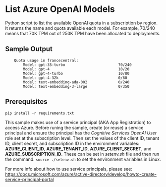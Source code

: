 # List Azure OpenAI Models
Python script to list the available OpenAI quota in a subscription by region. It returns the name and quota available each model. For example, 70/240 means that 70K TPM out of 250K TPM have been allocated to deployments.

## Sample Output
```
    Quota usage in francecentral:
        Model: gpt-35-turbo                        70/240
        Model: gpt-4                               10/20
        Model: gpt-4-turbo                         10/80
        Model: gpt-4-32k                           0/60
        Model: text-embedding-ada-002              0/240
        Model: text-embedding-3-large              0/350
```

## Prerequisites
`pip install -r requirements.txt`

This sample makes use of a service principal (AKA App Registration) to access Azure. Before runing the sample, create (or reuse)
a service principal and ensure the principal has the *Cognitive Services OpenAI User* role set at the subscription level.
Then set the values of the client ID, tenant ID, client secret, and subscription ID in the environment variables: **AZURE_CLIENT_ID**, 
**AZURE_TENANT_ID**, **AZURE_CLIENT_SECRET**, and **AZURE_SUBSCRIPTION_ID**. These can be set in *setenv.sh* file and then run the command:
`source ./setenv.sh` to set the environment variables in Linux. 

For more info about how to use service principals, please see:
https://docs.microsoft.com/azure/active-directory/develop/howto-create-service-principal-portal

